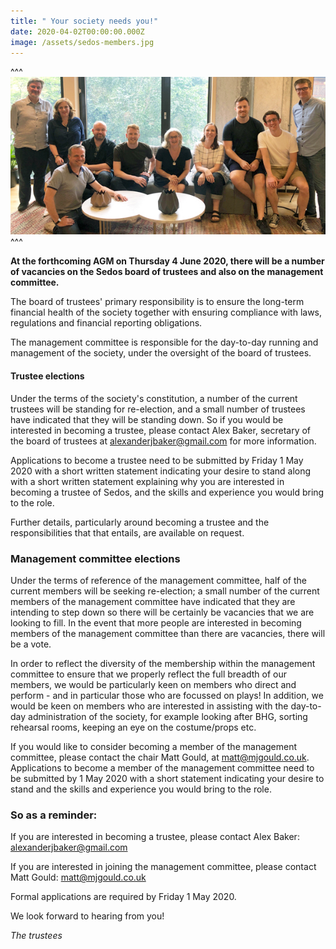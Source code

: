 ```yaml
---
title: " Your society needs you!"
date: 2020-04-02T00:00:00.000Z
image: /assets/sedos-members.jpg
---
```

^^^ ![](/assets/aboutus-trustees-19-20.jpg)
^^^ 

**At the forthcoming AGM on Thursday 4 June 2020, there will be a number of vacancies on the Sedos board of trustees and also on the management committee.**

The board of trustees' primary responsibility is to ensure the long-term financial health of the society together with ensuring compliance with laws, regulations and financial reporting obligations.

The management committee is responsible for the day-to-day running and management of the society, under the oversight of the board of trustees.

#### **Trustee elections**

Under the terms of the society's constitution, a number of the current trustees will be standing for re-election, and a small number of trustees have indicated that they will be standing down. So if you would be interested in becoming a trustee, please contact Alex Baker, secretary of the board of trustees at alexanderjbaker@gmail.com for more information.

Applications to become a trustee need to be submitted by Friday 1 May 2020 with a short written statement indicating your desire to stand along with a short written statement explaining why you are interested in becoming a trustee of Sedos, and the skills and experience you would bring to the role.

Further details, particularly around becoming a trustee and the responsibilities that that entails, are available on request.

### **Management committee elections**

Under the terms of reference of the management committee, half of the current members will be seeking re-election; a small number of the current members of the management committee have indicated that they are intending to step down so there will be certainly be vacancies that we are looking to fill. In the event that more people are interested in becoming members of the management committee than there are vacancies, there will be a vote.

In order to reflect the diversity of the membership within the management committee to ensure that we properly reflect the full breadth of our members, we would be particularly keen on members who direct and perform - and in particular those who are focussed on plays! In addition, we would be keen on members who are interested in assisting with the day-to-day administration of the society, for example looking after BHG, sorting rehearsal rooms, keeping an eye on the costume/props etc.

If you would like to consider becoming a member of the management committee, please contact the chair Matt Gould, at matt@mjgould.co.uk. Applications to become a member of the management committee need to be submitted by 1 May 2020 with a short statement indicating your desire to stand and the skills and experience you would bring to the role.

### So as a reminder:

If you are interested in becoming a trustee, please contact Alex Baker: alexanderjbaker@gmail.com

If you are interested in joining the management committee, please contact Matt Gould: matt@mjgould.co.uk

Formal applications are required by Friday 1 May 2020.

We look forward to hearing from you!

*The trustees*